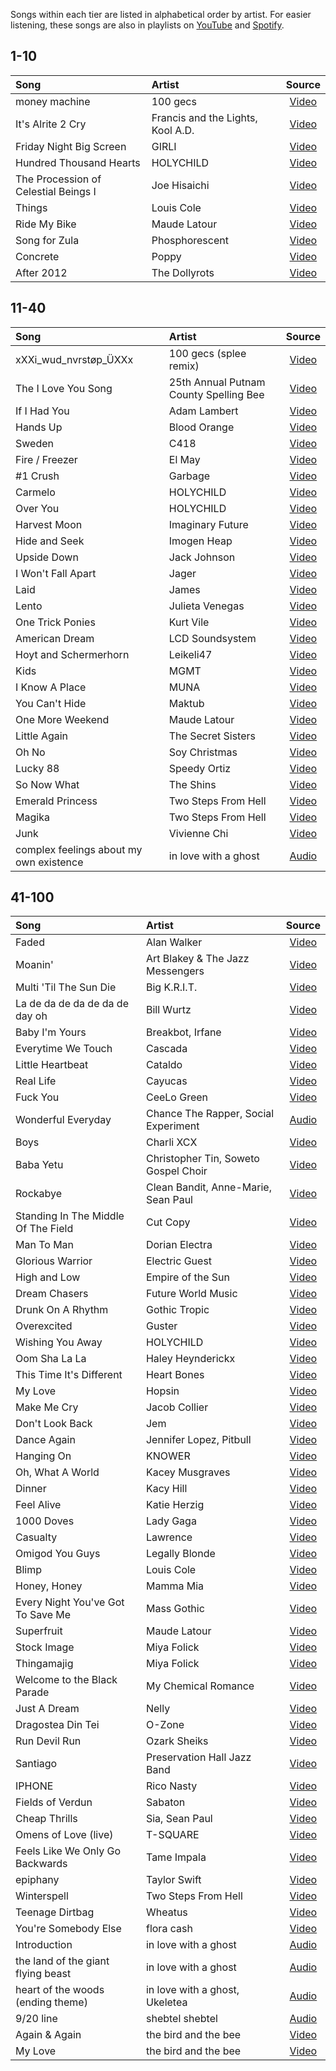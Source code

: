 Songs within each tier are listed in alphabetical order by artist. For easier listening, these songs are also in playlists on [YouTube](https://www.youtube.com/playlist?list=PLpau0kOvo5Gnu5j0ouJCE2UKqKg4YeJH1) and [Spotify](https://open.spotify.com/playlist/3QlheswjiNpVqay6W2Wni2?si=kK9fHG2IQIqpEKHH5vjPlw).

## 1-10

| Song | Artist | Source |
| :-- | :-- | :-: |
| money machine | 100 gecs | [Video](https://www.youtube.com/watch?v=z97qLNXeAMQ) |
| It's Alrite 2 Cry | Francis and the Lights, Kool A.D. | [Video](https://www.youtube.com/watch?v=hmlZxNE2VQ4) |
| Friday Night Big Screen | GIRLI | [Video](https://www.youtube.com/watch?v=UDHFYVorDpU) |
| Hundred Thousand Hearts | HOLYCHILD | [Video](https://www.youtube.com/watch?v=AXabgt-UGD4) |
| The Procession of Celestial Beings I | Joe Hisaichi | [Video](https://www.youtube.com/watch?v=mUwzfqm0dqY) |
| Things | Louis Cole | [Video](https://www.youtube.com/watch?v=RhllQAiEQlM) |
| Ride My Bike | Maude Latour | [Video](https://www.youtube.com/watch?v=N_nBsFkUDtU) |
| Song for Zula | Phosphorescent | [Video](https://www.youtube.com/watch?v=ZPxQYhGpdvg) |
| Concrete | Poppy | [Video](https://www.youtube.com/watch?v=WwoGhpYdebQ) |
| After 2012 | The Dollyrots | [Video](https://www.youtube.com/watch?v=GWpuBTcBkXQ) |

## 11-40

| Song | Artist | Source |
| :-- | :-- | :-: |
| xXXi_wud_nvrstøp_ÜXXx | 100 gecs (splee remix) | [Video](https://www.youtube.com/watch?v=ZKanae2wncU) |
| The I Love You Song | 25th Annual Putnam County Spelling Bee | [Video](https://www.youtube.com/watch?v=uTjK9leC6jk) |
| If I Had You | Adam Lambert | [Video](https://www.youtube.com/watch?v=wmXQFwlD7vk) |
| Hands Up | Blood Orange | [Video](https://www.youtube.com/watch?v=CBpqtvgbhXY) |
| Sweden | C418 | [Video](https://www.youtube.com/watch?v=_3ngiSxVCBs) |
| Fire / Freezer | El May | [Video](https://www.youtube.com/watch?v=dHo1h1IKc1U) |
| #1 Crush | Garbage | [Video](https://www.youtube.com/watch?v=PX7LLua5NCM) |
| Carmelo | HOLYCHILD | [Video](https://www.youtube.com/watch?v=VGzx0_fXa9I) |
| Over You | HOLYCHILD | [Video](https://www.youtube.com/watch?v=dD4Q5fbOKXQ) |
| Harvest Moon | Imaginary Future | [Video](https://www.youtube.com/watch?v=XVzLUW1qtR4) |
| Hide and Seek | Imogen Heap | [Video](https://www.youtube.com/watch?v=UYIAfiVGluk) |
| Upside Down | Jack Johnson | [Video](https://www.youtube.com/watch?v=dqUdI4AIDF0) |
| I Won't Fall Apart | Jager | [Video](https://www.youtube.com/watch?v=PwE7h4tUB_4) |
| Laid | James | [Video](https://www.youtube.com/watch?v=mC53oRIo0zQ) |
| Lento | Julieta Venegas | [Video](https://www.youtube.com/watch?v=CuTx1QwLPjM) |
| One Trick Ponies | Kurt Vile | [Video](https://www.youtube.com/watch?v=W7OmWKy6_8E) |
| American Dream | LCD Soundsystem | [Video](https://www.youtube.com/watch?v=ML1MUKOJIIo) |
| Hoyt and Schermerhorn | Leikeli47 | [Video](https://www.youtube.com/watch?v=RugQooxnn-4) |
| Kids | MGMT | [Video](https://www.youtube.com/watch?v=fe4EK4HSPkI) |
| I Know A Place | MUNA | [Video](https://www.youtube.com/watch?v=-t5gGm3NWU4) |
| You Can't Hide | Maktub | [Video](https://www.youtube.com/watch?v=EbWT8UKi7gE) |
| One More Weekend | Maude Latour | [Video](https://www.youtube.com/watch?v=XCel7NDgEUM) |
| Little Again | The Secret Sisters | [Video](https://www.youtube.com/watch?v=EqhKReIV4UI) |
| Oh No | Soy Christmas | [Video](https://www.youtube.com/watch?v=OAzP0h7BURI) |
| Lucky 88 | Speedy Ortiz | [Video](https://www.youtube.com/watch?v=f76rghmg1jI) |
| So Now What | The Shins | [Video](https://www.youtube.com/watch?v=R7-DjDF1MRM) |
| Emerald Princess | Two Steps From Hell | [Video](https://www.youtube.com/watch?v=kBH-dO68ooA) |
| Magika | Two Steps From Hell | [Video](https://www.youtube.com/watch?v=D2gIt7WSY5Q) |
| Junk | Vivienne Chi | [Video](https://www.youtube.com/watch?v=udKtaZAj-qY) |
| complex feelings about my own existence | in love with a ghost | [Audio](https://soundcloud.com/in-love-with-a-ghost/complex-feelings-about-my-own-existence-feat-jungkook) |

## 41-100

| Song | Artist | Source |
| :-- | :-- | :-: |
| Faded | Alan Walker | [Video](https://www.youtube.com/watch?v=60ItHLz5WEA) |
| Moanin' | Art Blakey & The Jazz Messengers | [Video](https://www.youtube.com/watch?v=Cv9NSR-2DwM) |
| Multi 'Til The Sun Die | Big K.R.I.T. | [Video](https://www.youtube.com/watch?v=4kly-bxCBZg) |
| La de da de da de da de day oh | Bill Wurtz | [Video](https://www.youtube.com/watch?v=V0HCZ4YGqbw) |
| Baby I'm Yours | Breakbot, Irfane | [Video](https://www.youtube.com/watch?v=6okxuiiHx2w) |
| Everytime We Touch | Cascada | [Video](https://www.youtube.com/watch?v=4G6QDNC4jPs) |
| Little Heartbeat | Cataldo | [Video](https://www.youtube.com/watch?v=k3ZnlZOWbNY) |
| Real Life | Cayucas | [Video](https://www.youtube.com/watch?v=i_adEXYIEuo) |
| Fuck You | CeeLo Green | [Video](https://www.youtube.com/watch?v=pc0mxOXbWIU) |
| Wonderful Everyday | Chance The Rapper, Social Experiment | [Audio](https://soundcloud.com/haute_audio/chance-the-rapper-wonderful-everyday-arthur-theme-cover) |
| Boys | Charli XCX | [Video](https://www.youtube.com/watch?v=mPRy1B4t5YA) |
| Baba Yetu | Christopher Tin, Soweto Gospel Choir | [Video](https://www.youtube.com/watch?v=IJiHDmyhE1A) |
| Rockabye | Clean Bandit, Anne-Marie, Sean Paul | [Video](https://www.youtube.com/watch?v=papuvlVeZg8) |
| Standing In The Middle Of The Field | Cut Copy | [Video](https://www.youtube.com/watch?v=a0gBk1J-i-o) |
| Man To Man | Dorian Electra | [Video](https://www.youtube.com/watch?v=u3K6_89Ee4U) |
| Glorious Warrior | Electric Guest | [Video](https://www.youtube.com/watch?v=QBVBSTs0cS4) |
| High and Low | Empire of the Sun | [Video](https://www.youtube.com/watch?v=ntlpTad3PLM) |
| Dream Chasers | Future World Music | [Video](https://www.youtube.com/watch?v=WuXjT8JyDv8) |
| Drunk On A Rhythm | Gothic Tropic | [Video](https://www.youtube.com/watch?v=27ZLD82BzFQ) |
| Overexcited | Guster | [Video](https://www.youtube.com/watch?v=IXfpyfqGGZ4) |
| Wishing You Away | HOLYCHILD | [Video](https://www.youtube.com/watch?v=-NzjL25AK8c) |
| Oom Sha La La | Haley Heynderickx | [Video](https://www.youtube.com/watch?v=ZyvYIYwLzTw) |
| This Time It's Different | Heart Bones | [Video](https://www.youtube.com/watch?v=8I3Fvtc2ElA) |
| My Love | Hopsin | [Video](https://www.youtube.com/watch?v=XiBqOgs2K6w) |
| Make Me Cry | Jacob Collier | [Video](https://www.youtube.com/watch?v=Ra77qWfXv1c) |
| Don't Look Back | Jem | [Video](https://www.youtube.com/watch?v=-u9aH0OP218) |
| Dance Again | Jennifer Lopez, Pitbull | [Video](https://www.youtube.com/watch?v=bjgFH01k0gU) |
| Hanging On | KNOWER | [Video](https://www.youtube.com/watch?v=kLZJ-0IP9bY) |
| Oh, What A World | Kacey Musgraves | [Video](https://www.youtube.com/watch?v=3tgspkNRIcc) |
| Dinner | Kacy Hill | [Video](https://www.youtube.com/watch?v=_Wio74mlRdk) |
| Feel Alive | Katie Herzig | [Video](https://www.youtube.com/watch?v=h91dgsWpnl8) |
| 1000 Doves | Lady Gaga | [Video](https://www.youtube.com/watch?v=xIq6lpdO-Bw) |
| Casualty | Lawrence | [Video](https://www.youtube.com/watch?v=KsGpCOdqzW4) |
| Omigod You Guys | Legally Blonde | [Video](https://www.youtube.com/watch?v=6pHxuEBSVnA) |
| Blimp | Louis Cole | [Video](https://www.youtube.com/watch?v=8_xaSom3Lro) |
| Honey, Honey | Mamma Mia | [Video](https://www.youtube.com/watch?v=ceE60SLxPVQ) |
| Every Night You've Got To Save Me | Mass Gothic | [Video](https://www.youtube.com/watch?v=3_8qX3hJjM8) |
| Superfruit | Maude Latour | [Video](https://www.youtube.com/watch?v=NPjEVNkYspg) |
| Stock Image | Miya Folick | [Video](https://www.youtube.com/watch?v=_I46mszI4dE) |
| Thingamajig | Miya Folick | [Video](https://www.youtube.com/watch?v=II9JXA_VOZ0) |
| Welcome to the Black Parade | My Chemical Romance | [Video](https://www.youtube.com/watch?v=RRKJiM9Njr8) |
| Just A Dream | Nelly | [Video](https://www.youtube.com/watch?v=N6O2ncUKvlg) |
| Dragostea Din Tei | O-Zone | [Video](https://www.youtube.com/watch?v=YnopHCL1Jk8) |
| Run Devil Run | Ozark Sheiks | [Video](https://www.youtube.com/watch?v=Ue-s5UbWU8s) |
| Santiago | Preservation Hall Jazz Band | [Video](https://www.youtube.com/watch?v=vi504wcjFfs) |
| IPHONE | Rico Nasty | [Video](https://www.youtube.com/watch?v=RuhvdaDabpU) |
| Fields of Verdun | Sabaton | [Video](https://www.youtube.com/watch?v=xP8G-LwWNn0) |
| Cheap Thrills | Sia, Sean Paul | [Video](https://www.youtube.com/watch?v=nYh-n7EOtMA) |
| Omens of Love (live) | T-SQUARE | [Video](https://www.youtube.com/watch?v=HYie77YHkns) |
| Feels Like We Only Go Backwards | Tame Impala | [Video](https://www.youtube.com/watch?v=wycjnCCgUes) |
| epiphany | Taylor Swift | [Video](https://www.youtube.com/watch?v=DUnDkI7l9LQ) |
| Winterspell | Two Steps From Hell | [Video](https://www.youtube.com/watch?v=GLqiQWAXQh8) |
| Teenage Dirtbag | Wheatus | [Video](https://www.youtube.com/watch?v=FC3y9llDXuM) |
| You're Somebody Else | flora cash | [Video](https://www.youtube.com/watch?v=AzjMmwki1Fs) |
| Introduction | in love with a ghost | [Audio](https://soundcloud.com/in-love-with-a-ghost/introduction-1) |
| the land of the giant flying beast | in love with a ghost | [Audio](https://soundcloud.com/in-love-with-a-ghost/the-land-of-the-giant-flying-beast) |
| heart of the woods (ending theme) | in love with a ghost, Ukeletea | [Audio](https://soundcloud.com/in-love-with-a-ghost/heart-of-the-woods-ending-theme-ft-ukuletea) |
| 9/20 line | shebtel shebtel | [Audio](https://soundcloud.com/good/how-daytime-must-look) |
| Again & Again | the bird and the bee | [Video](https://www.youtube.com/watch?v=TMy6X5cQul8) |
| My Love | the bird and the bee | [Video](https://www.youtube.com/watch?v=Hv3ZdOdjXso) |